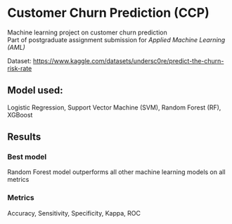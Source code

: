 # Customer Churn Prediction (CCP)
Machine learning project on customer churn prediction  
Part of postgraduate assignment submission for _Applied Machine Learning (AML)_  
  
Dataset: https://www.kaggle.com/datasets/undersc0re/predict-the-churn-risk-rate

## Model used: 
Logistic Regression, Support Vector Machine (SVM), Random Forest (RF), XGBoost

## Results
### Best model
Random Forest model outperforms all other machine learning models on all metrics

### Metrics 
Accuracy, Sensitivity, Specificity, Kappa, ROC


